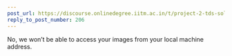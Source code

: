 ```yaml
---
post_url: https://discourse.onlinedegree.iitm.ac.in/t/project-2-tds-solver-discussion-thread/169029/208
reply_to_post_number: 206
---
```

No, we won’t be able to access your images from your local machine address.